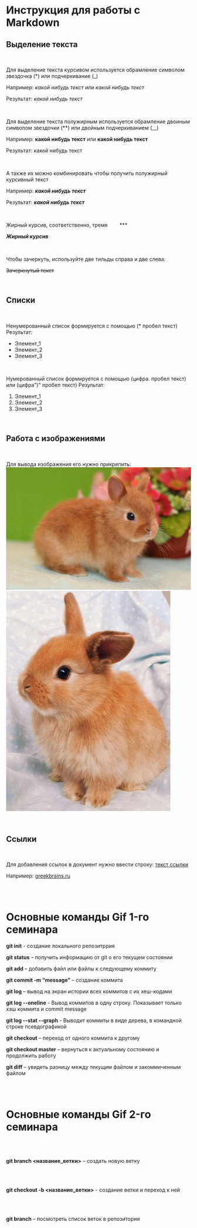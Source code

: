 # Инструкция для работы с Markdown #

## Выделение текста ##

<br>

Для выделение текста курсивом используется обрамление символом звездочка (*) или подчеркивание (_)

Например: *какой нибудь текст* или _какой нибудь текст_

Результат: _какой нибудь текст_ 

<br>

Для выделение текста полужирным используется обрамление двоиным символом звездочки (**) или двойным подчеркиванием (__)

Например: **какой нибудь текст** или __какой нибудь текст__

Результат: какой нибудь текст

<br>


А также их можно комбинировать чтобы получить полужирный курсивный текст

Например: _**какой нибудь текст**_

Результат:  _**какой нибудь текст**_

<br>

Жирный курсив, соответственно, тремя &nbsp;&ensp;&emsp;   ***

***Жирный курсив*** 

<br>

Чтобы зачеркуть, используйте две тильды справа и две слева:

~~Зачеркнутый текст~~

<br>

## Списки ##

<br>

Ненумерованный список формируется с помощью (* пробел текст)
Результат:
* Элемент_1
* Элемент_2
* Элемент_3

<br>

Нумерованный список формируется с помощью (цифра. пробел текст) или (цифра")" пробел текст)
Результат:

1. Элемент_1
2. Элемент_2
3. Элемент_3

<br>


## Работа с изображениями ##

<br>

Для вывода изображения его нужно прикрепить:
<br>
![2023](2023_1.jpg)
<br>
![2023](2023.jpg)

<br>

## Ссылки ##

<br>


Для добавления ссылок в документ нужно ввести строку: [текст ссылки](url)

Например: [greekbrains.ru](https://gb.ru/)

<br>
<br>



# Основные команды Gif 1-го семинара #

**git init** - создание локального репозитррия

**git status** – получить информацию от git о его текущем состоянии

**git add** – добавить файл или файлы к следующему коммиту

**git commit -m “message”**  – создание коммита

**git log** – вывод на экран истории всех коммитов с их хеш-кодами

**git log --oneline** - Вывод коммитов в одну строку. Показывает только хэш коммита и commit message 

**git log --stat --graph** - Выводит коммиты в виде дерева, в командной строке псевдографикой

**git checkout** – переход от одного коммита к другому

**git checkout master** – вернуться к актуальному состоянию и продолжить работу

**git diff** – увидеть разницу между текущим файлом и закоммиченным файлом


<br>
<br>

# Основные команды Gif 2-го семинара #

<br>
<br>

**git branch <название_ветки>** – создать новую ветку

<br>
<br>

**git checkout  -b <название_ветки>** - создание ветки и переход к ней

<br>
<br>


**git branch** – посмотреть список веток в репозитории

